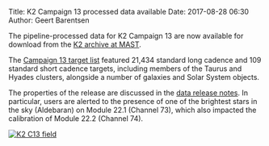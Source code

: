 Title: K2 Campaign 13 processed data available
Date: 2017-08-28 06:30
Author: Geert Barentsen

The pipeline-processed data for K2 Campaign 13
are now available for download
from the [K2 archive at MAST](http://archive.stsci.edu/k2).

The [Campaign 13 target list](k2-approved-programs.html#campaign-13) featured
21,434 standard long cadence and 109 standard short cadence targets,
including members of the Taurus and Hyades clusters,
alongside a number of galaxies and Solar System objects.

The properties of the release are discussed in the [data release notes](k2-data-release-notes.html#campaign-13).
In particular, users are alerted to the presence of one of the brightest stars in the sky
(Aldebaran) on Module 22.1 (Channel 73),
which also impacted the calibration of Module 22.2 (Channel 74).

<a href="images/k2/k2-c13-field.png"><img class="img-responsive" style="max-width:600px;" src="images/k2/k2-c13-field.png" alt="K2 C13 field"></a>
